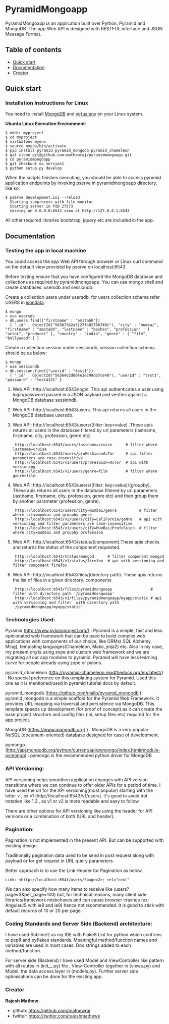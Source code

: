 # PyramidMongoapp

PyramidMongoapp ia an application built over Python, Pyramid and MongoDB. The app Web API is designed with RESTFUL interface and JSON Message Format.


## Table of contents

* [Quick start](#quick-start)
* [Documentation](#documentation)
* [Creator](#creator)



## Quick start 


### Installation Instructions for Linux

You need to install [MongoDB](https://docs.mongodb.org/manual/tutorial/install-mongodb-on-ubuntu/) and [virtualenv](http://docs.python-guide.org/en/latest/dev/virtualenvs/) on your Linux system.


**Ubuntu Linux Execution Environment**:

    $ mkdir myproject
    $ cd myproject
    $ virtualenv myenv
    $ source myenv/bin/activate
    $ pip install pyramid pyramid_mongodb pyramid_chameleon
    $ git clone git@github.com:mathewraj/pyramidmongoapp.git
    $ cd pyramidmongoapp
    $ git checkout oo_version1
    $ python setup.py develop


When the  scripts finishes executing, you should be able to access pyramid application
endpoints by invoking pserve in pyramidmongoapp directory, like so:

    $ pserve development.ini --reload
      Starting subprocess with file monitor
      Starting server in PID 27573
      serving on 0.0.0.0:6543 view at http://127.0.0.1:6543


All other required libraries bootstrap, jquery etc are included in the app.

## Documentation

### Testing the app in local machine

You could access the app Web API through browser or Linux curl command on the default view provided by pserve on localhost:6543.

Before testing ensure that you have configured the MongoDB database and collections as required by pyramidmongoapp. You can use mongo shell and create databases: usersdb and sessiondb.

Create a collection users under usersdb, for users collection schema refer USERS  in [jsondata](https://github.com/mathewraj/pyramidmongoapp/blob/master/myapp/jsondata.py).


    $ mongo
    > use usersdb
    > db.users.find({"firstname" : "amitabh"})
      { "_id" : ObjectId("563673b2a5127f48276b748c"), "city" : "mumbai", "firstname" : "amitabh", "lastname" : "bachan", "profession" : [ "actor", "producer" ], "country" : "india", "genre" : [ "film", "bollywood" ] }



Create a collection session under sessiondb, session collection schema should be as below:

    $ mongo
    > use sessiondb
    > db.session.find({"userid" : "test1"})
      { "_id" : ObjectId("56364d2d004e3e799db7ce40"), "userid" : "test1", "password" : "test4321" }



1. Web API: http://localhost:6543/login. This api authenticates a user using login/password passed in a JSON payload and verifies against a  MongoDB database sessiondb.

2. Web API: http://localhost:6543/users. This api returns all users in the MongoDB database usersdb.

3. Web API: http://localhost:6543/users/(filter: key=value) .These apis returns all users in the database filtered by url parameters (lastname, firstname, city, profession, genre etc)

        http://localhost:6543/users/lastname=cruise      # filter where lastname=cruise
        http://localhost:6543/users/proFesSion=AcTor     # api filter parameters are case-insensitive
        http://localhost:6543/v1/users/proFesSion=AcTor  # api with versioning
        http://localhost:6543/v1/users/genre=film        # filter where genre=film

4. Web API: http://localhost:6543/users/(filter: key=value)/(groupby). These apis returns all users in the database filtered by url parameters (lastname, firstname, city, profession, genre etc) and then group them by another parameter (profession, genre).

        http://localhost:6543/users/city=mumbai/genre          # filter where city=mumbai and groupby genre
        http://localhost:6543/v1/users/ciTy=CaliFornia/geNre   # api with versioning and filter parameters are case-insensitive
        http://localhost:6543/v1/users/ciTy=MumBai/ProfeSsion  # filter where city=mumbai and groupby profession

5. Web API: http://localhost:6543/status/(component).These apis checks and returns the status of the component requested.
    
        http://localhost:6543/status/mongod      # filter component mongod
        http://localhost:6543/v1/status/firefox  # api with versioning and filter component firefox 

6. Web API: http://localhost:6543/files/(directory path). These apis returns the list of files in a given directory. components 
    
        http://localhost:6543/files/pyramidmongoapp                 # filter with directory path '/pyramidmongoapp'
        http://localhost:6543/v1/files/pyramidmongoapp/myapp/static # api with versioning and filter  with directory path '/pyramidmongoapp/myapp/static'

      

### Technologies Used:

Pyramid (http://www.pylonsproject.org/) : Pyramid is a simple, fast and less opinionated web framework that can be used to build complex web applications with components of our choice, like ORMs( SQL Alchemy, Ming), templating languages(Chameleon, Mako, jinja2) etc.
Also in my case, my present org is using zope and custom web framework  and we are  migrating all our app modules to pyramid.  Pyramid will have less learning curve for people already using zope or pylons.

pyramid_chameleon (http://pyramid-chameleon.readthedocs.org/en/latest/) : No special preference on this templating system for Pyramid. Used this one as it is mentioned/used in pyramid tutorial docs by default.

pyramid_mongodb (https://github.com/niallo/pyramid_mongodb ): pyramid_mongodb is a simple scaffold for the Pyramid Web Framework. It provides URL mapping via traversal and persistence via MongoDB. This template speeds up development (for proof of concept) as it can create the base  project structure and config files (ini, setup files etc) required for the app project.

MongoDB (https://www.mongodb.org/ ) : MongoDB is a very popular NoSQL (document-oriented) database designed for ease of development. 

pymongo (http://api.mongodb.org/python/current/api/pymongo/index.html#module-pymongo) : pymongo is the recommended python driver for MongoDB


### API Versioning:

API versioning helps smoothen application changes with API version transitions where we can continue to offer older APIs for a period of time. 
I have used the url for the API versioning(most popular) starting with the letter v<version no> , ex v1 (http://localhost:6543/v1/users). it's good to avoid dot notation like 1.2 , as v1 or v2 is more readable and easy to follow.

There are other options for API versioning  like using the header for API versions or a combination of both (URL and header). 


### Pagination: 

Pagination is not implemented in the present API. But can be supported with existing design. 

Traditionally pagination data used to be send in post request  along with payload or for get request in URL query parameters.  

Better approach is to use the Link Header for Pagination as below. 

    Link: <http://localhost:6543/users/?page=2>; rel="next"
    

We can also specify how many items to receive like (users?page=3&per_page=100) but,
for technical reasons, many client side libraries/framework  misbehaves and can cause browser crashes (ex: AngularJS  with ie8 and  ie9)  hence not recommended. It is good to stick with  default records of 10 or 20 per page.


### Coding Standards and Server Side (Backend) architecture:

I have used Sublime2 as my IDE with Flake8 Lint for python which confirms to pep8 and pyflakes standards. Meaningful method/function names and variables are used in most cases. Doc strings added to each method/function.

For  server side (Backend) I have used Model and ViewController like pattern  with all routes in (init__.py) file , View-Controller  together in (views.py) and Model, the data access layer in (models.py). Further server side optimisations can be done for the existing app.
 


### Creator

**Rajesh Mathew**

* github: <https://github.com/mathewraj>
* twitter: <https://twitter.com/rajeshmathewk>

